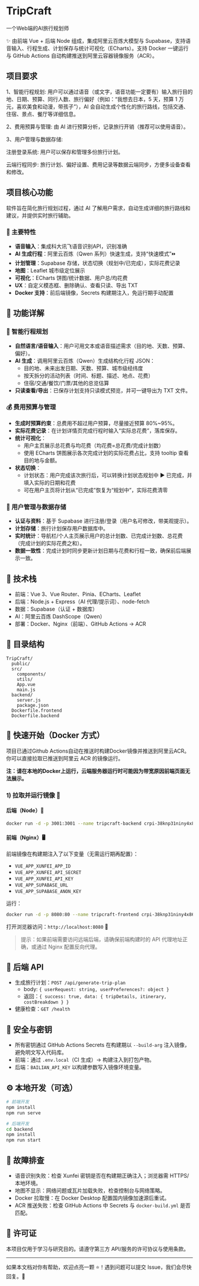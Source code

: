# TripCraft

一个Web端的AI旅行规划师

✨ 由前端 Vue + 后端 Node 组成，集成阿里云百炼大模型与 Supabase，支持语音输入、行程生成、计划保存与统计可视化（ECharts）。支持 Docker 一键运行与 GitHub Actions 自动构建推送到阿里云容器镜像服务（ACR）。

## 项目要求

1、智能行程规划: 用户可以通过语音（或文字，语音功能一定要有）输入旅行目的地、日期、预算、同行人数、旅行偏好（例如：“我想去日本，5 天，预算 1 万元，喜欢美食和动漫，带孩子”），AI 会自动生成个性化的旅行路线，包括交通、住宿、景点、餐厅等详细信息。

2、费用预算与管理: 由 AI 进行预算分析，记录旅行开销（推荐可以使用语音）。

3、用户管理与数据存储:

注册登录系统: 用户可以保存和管理多份旅行计划。

云端行程同步: 旅行计划、偏好设置、费用记录等数据云端同步，方便多设备查看和修改。

## 项目核心功能

软件旨在简化旅行规划过程，通过 AI 了解用户需求，自动生成详细的旅行路线和建议，并提供实时旅行辅助。

### 🔑 主要特性
- **语音输入**：集成科大讯飞语音识别API，识别准确
- **AI 生成行程**：阿里云百炼（Qwen 系列）快速生成，支持“快速模式”⏩
- **计划管理**：Supabase 存储，状态切换（规划中/已完成），实际花费记录
- **地图**：Leaflet 城市级定位展示
- **可视化**：ECharts 饼图/统计数据、用户总/均花费
- **UX**：自定义模态框、删除确认、查看只读、导出 TXT
- **Docker 支持**：前后端镜像，Secrets 构建期注入，免运行期手动配置

## 🧭 功能详解

### 🤖 智能行程规划
- **自然语言/语音输入**：用户可用文本或语音描述需求（目的地、天数、预算、偏好）。
- **AI 生成**：调用阿里云百炼（Qwen）生成结构化行程 JSON：
  - 目的地、未来出发日期、天数、预算、城市级经纬度
  - 按天拆分的活动列表（时间、标题、描述、地点、花费）
  - 住宿/交通/餐饮/门票/其他的总览估算
- **只读查看/导出**：已保存计划支持只读模式预览，并可一键导出为 TXT 文件。

### 💰 费用预算与管理
- **生成时预算约束**：总费用不超过用户预算，尽量接近预算 80%~95%。
- **实际花费记录**：在计划详情页完成行程时输入“实际总花费”，落库保存。
- **统计可视化**：
  - 用户主页展示总花费与均花费（均花费=总花费/完成计划数）
  - 使用 ECharts 饼图展示各次完成计划的实际花费占比，支持 tooltip 查看目的地与金额。
- **状态切换**：
  - 计划状态：用户完成该次旅行后，可以转换计划状态规划中 ▶ 已完成，并填入实际的日期和花费
  - 可在用户主页将计划从“已完成”恢复为“规划中”，实际花费清零

### 👤 用户管理与数据存储
- **认证与资料**：基于 Supabase 进行注册/登录（用户名可修改，带美观提示）。
- **计划存储**：旅行计划保存用户数据库中。
- **实时统计**：导航栏/个人主页展示用户的总计划数、已完成计划数、总花费（完成计划的实际花费之和）。
- **数据一致性**：完成计划时同步更新计划日期与花费和行程一致，确保前后端展示一致。

## 🧱 技术栈
- 前端：Vue 3、Vue Router、Pinia、ECharts、Leaflet
- 后端：Node.js + Express（AI 代理/提示词）、node-fetch
- 数据：Supabase（认证 + 数据库）
- AI：阿里云百炼 DashScope（Qwen）
- 部署：Docker、Nginx（前端）、GitHub Actions → ACR

## 📁 目录结构
```
TripCraft/
  public/
  src/
    components/
    utils/
    App.vue
    main.js
  backend/
    server.js
    package.json
  Dockerfile.frontend
  Dockerfile.backend
```

## 🚀 快速开始（Docker 方式）

项目已通过Github Actions自动在推送时构建Docker镜像并推送到阿里云ACR。你可以直接拉取已推送到阿里云 ACR 的镜像运行。

**注：请在本地的Docker上运行，云端服务器运行时可能因为带宽原因前端页面无法展示。**

### 1) 拉取并运行镜像 🐳
#### 后端（Node）🧠
```bash
docker run -d -p 3001:3001 --name tripcraft-backend crpi-38knp31niny4x869.cn-heyuan.personal.cr.aliyuncs.com/tripcraft/tripcraft-backend:latest
```
#### 前端（Nginx）🖥️
前端镜像在构建期注入了以下变量（无需运行期再配置）：
- `VUE_APP_XUNFEI_APP_ID`
- `VUE_APP_XUNFEI_API_SECRET`
- `VUE_APP_XUNFEI_API_KEY`
- `VUE_APP_SUPABASE_URL`
- `VUE_APP_SUPABASE_ANON_KEY`

运行：
```bash
docker run -d -p 8080:80 --name tripcraft-frontend crpi-38knp31niny4x869.cn-heyuan.personal.cr.aliyuncs.com/tripcraft/tripcraft-frontend:latest
```
打开浏览器访问：`http://localhost:8080` 🎉

> 提示：如果前端需要访问远端后端，请确保前端构建时的 API 代理地址正确，或通过 Nginx 配置反向代理。

## 🧪 后端 API
- 生成旅行计划：`POST /api/generate-trip-plan`
  - body: `{ userRequest: string, userPreferences?: object }`
  - 返回：`{ success: true, data: { tripDetails, itinerary, costBreakdown } }`
- 健康检查：`GET /health`

## 🔐 安全与密钥
- 所有密钥通过 GitHub Actions Secrets 在构建期以 `--build-arg` 注入镜像，避免明文写入代码库。
- 前端：通过 `.env.local`（CI 生成）→ 构建注入到打包产物。
- 后端：`BAILIAN_API_KEY` 以构建参数写入镜像环境变量。

## ⚙️ 本地开发（可选）
```bash
# 前端开发
npm install
npm run serve

# 后端开发
cd backend
npm install
npm run start
```

## 🧰 故障排查
- 语音识别失败：检查 Xunfei 密钥是否在构建期正确注入；浏览器需 HTTPS/本地环境。
- 地图不显示：网络问题或瓦片加载失败，检查控制台与网络策略。
- Docker 拉取慢：在 Docker Desktop 配置国内镜像加速源后重试。
- ACR 推送失败：检查 GitHub Actions 中 Secrets 与 `docker-build.yml` 是否匹配。

## 📜 许可证
本项目仅用于学习与研究目的。请遵守第三方 API/服务的许可协议与使用条款。

---
如果本文档对你有帮助，欢迎点亮一颗 ⭐️！遇到问题可以提交 Issue，我们会尽快回复。🙌
